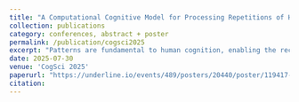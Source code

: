 ```yaml
---
title: "A Computational Cognitive Model for Processing Repetitions of Hierarchical Relations"
collection: publications
category: conferences, abstract + poster
permalink: /publication/cogsci2025
excerpt: "Patterns are fundamental to human cognition, enabling the recognition of structure and regularity across diverse domains. In this work, we focus on structural repeats, patterns that arise from the repetition of hierarchical relations within sequential data, and develop a candidate computational model of how humans detect and understand such structural repeats. Based on a weighted deduction system, our model infers the minimal generative process of a given sequence in the form of a Template program, a formalism that enriches context-free grammar with repetition combinators. Such representation efficiently encodes the repetition of sub-computations in a recursive manner. As a proof of concept, we demonstrate our model's capability on short sequences from music and action planning. The proposed model offers broader insights into the mental representations and cognitive mechanisms underlying human pattern recognition."
date: 2025-07-30
venue: 'CogSci 2025'
paperurl: "https://underline.io/events/489/posters/20440/poster/119417-a-computational-cognitive-model-for-processing-repetitions-of-hierarchical-relations?tab=Poster"
citation: 
---
```


